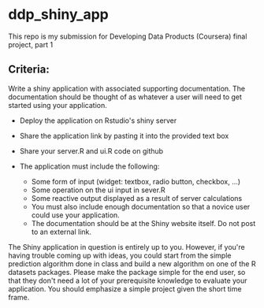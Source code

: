 # ddp_shiny_app

This repo is my submission for Developing Data Products (Coursera) final project, part 1

## Criteria:

Write a shiny application with associated supporting documentation. The documentation should be thought of as whatever a user will need to get started using your application.

- Deploy the application on Rstudio's shiny server
- Share the application link by pasting it into the provided text box
- Share your server.R and ui.R code on github
- The application must include the following:

    - Some form of input (widget: textbox, radio button, checkbox, ...)
    - Some operation on the ui input in sever.R
    - Some reactive output displayed as a result of server calculations
    - You must also include enough documentation so that a novice user could use your application.
    - The documentation should be at the Shiny website itself. Do not post to an external link.
 
 The Shiny application in question is entirely up to you. However, if you're having trouble coming up with ideas, you could start from the simple prediction algorithm done in class and build a new algorithm on one of the R datasets packages. Please make the package simple for the end user, so that they don't need a lot of your prerequisite knowledge to evaluate your application. You should emphasize a simple project given the short time frame.

